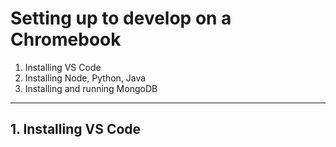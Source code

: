 # Setting up to develop on a Chromebook

1. Installing VS Code
2. Installing Node, Python, Java
3. Installing and running MongoDB
---

## 1. Installing VS Code
